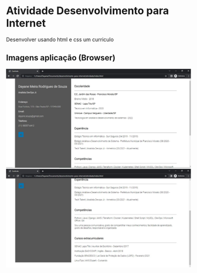 # Atividade Desenvolvimento para Internet
Desenvolver usando html e css um curriculo

## Imagens aplicação (Browser)

![img um curriculo](https://github.com/Dayane-Meira/atividadecurriculo/blob/master/img/curriculoimg1.JPG)
![img dois curriculo](https://github.com/Dayane-Meira/atividadecurriculo/blob/master/img/curriculoimg2.JPG)
